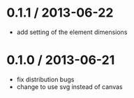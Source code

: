 
0.1.1 / 2013-06-22 
==================

 * add setting of the element dimensions

0.1.0 / 2013-06-21 
==================

 * fix distribution bugs
 * change to use svg instead of canvas
